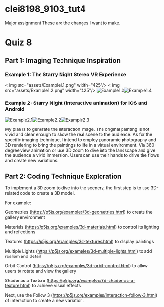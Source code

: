# clei8198_9103_tut4

Major assignment
These are the changes I want to make.

# Quiz 8
## Part 1: Imaging Technique Inspiration
### Example 1: The Starry Night Stereo VR Experience
< img src="assets/Example1.1.png" width="425"/> < img src="assets/Example1.2.png" width="425"/>
![Example1.3](assets/Example1.3.png)![Example1.4](assets/Example1.4.png)
### Example 2: Starry Night (interactive animation) for iOS and Android
![Example2.1](assets/Example2.1.png "title-1")![Example2.2](assets/Example2.2.png "title-2")![Example2.3](assets/Example2.3.png "title-3")

My plan is to generate the interaction image. The original painting is not vivid and clear enough to show the real scene to the audience. As for the specific imaging technique, I intend to employ panoramic photography and 3D rendering to bring the paintings to life in a virtual environment. Via 360-degree view animation or use 3D zoom to dive into the landscape and give the audience a vivid immersion. Users can use their hands to drive the flows and create new variations.
## Part 2: Coding Technique Exploration
To implement a 3D zoom to dive into the scenery, the first step is to use 3D-related code to create a 3D model. 

For example:

Geometries (https://p5js.org/examples/3d-geometries.html) to create the gallery environment

Materials (https://p5js.org/examples/3d-materials.html) to control its lighting and reflections

Textures (https://p5js.org/examples/3d-textures.html) to display paintings

Multiple Lights (https://p5js.org/examples/3d-multiple-lights.html) to add realism and detail

Orbit Control (https://p5js.org/examples/3d-orbit-control.html) to allow users to rotate and view the gallery

Shader as a Texture (https://p5js.org/examples/3d-shader-as-a-texture.html) to achieve visual effects

Next, use the Follow 3 (https://p5js.org/examples/interaction-follow-3.html) of interaction to create a new variation.
